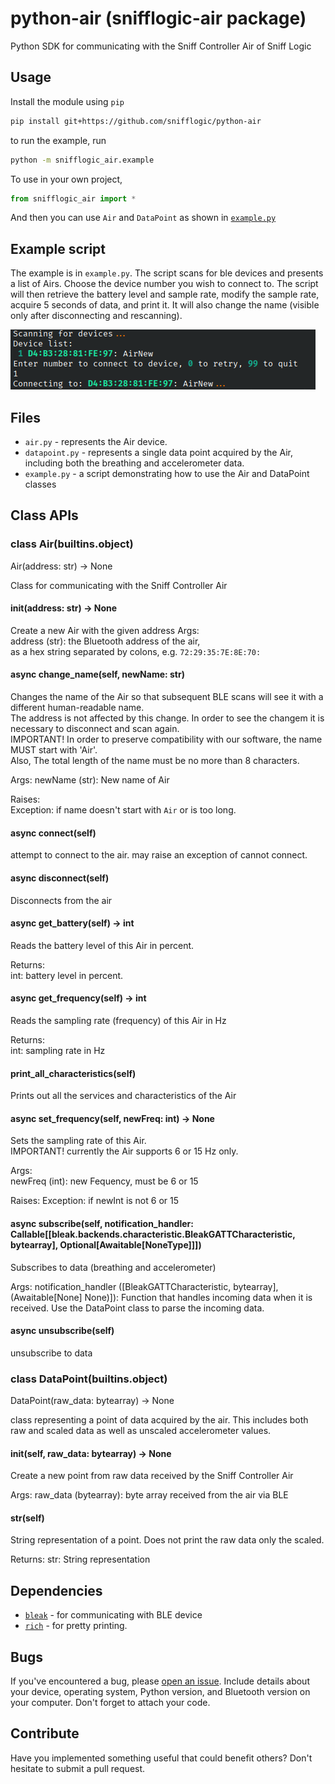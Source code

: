 # python-air (snifflogic-air package)

Python SDK for communicating with the Sniff Controller Air of Sniff Logic

## Usage

Install the module using `pip`

```bash
pip install git+https://github.com/snifflogic/python-air
```

to run the example, run

```bash
python -m snifflogic_air.example
```

To use in your own project,

```python
from snifflogic_air import *
```

And then you can use `Air` and `DataPoint` as shown in [`example.py`](https://github.com/snifflogic/python-air/blob/master/src/snifflogic_air/example.py)

## Example script

The example is in `example.py`. The script scans for ble devices and presents a list of Airs.
Choose the device number you wish to connect to. The script will then retrieve the battery level and sample rate, modify the sample rate, acquire 5 seconds of data, and print it. It will also change the name (visible only after disconnecting and rescanning).

![screenshot of the example](image.png)

## Files

- `air.py` - represents the Air device.
- `datapoint.py` - represents a single data point acquired by the Air, including both the breathing and accelerometer data.
- `example.py` - a script demonstrating how to use the Air and DataPoint classes

## Class APIs

### class Air(builtins.object)

Air(address: str) -> None

Class for communicating with the Sniff Controller Air

#### **init**(address: str) -> None

Create a new Air with the given address
Args:  
 address (str): the Bluetooth address of the air,  
 as a hex string separated by colons, e.g. `72:29:35:7E:8E:70:`

#### async change_name(self, newName: str)

Changes the name of the Air so that subsequent BLE scans will see it with a different human-readable name.  
 The address is not affected by this change. In order to see the changem it is necessary to disconnect and scan again.  
 IMPORTANT! In order to preserve compatibility with our software, the name MUST start with 'Air'.  
 Also, The total length of the name must be no more than 8 characters.

Args:
newName (str): New name of Air

Raises:  
 Exception: if name doesn't start with `Air` or is too long.

#### async connect(self)

attempt to connect to the air. may raise an exception of cannot connect.

#### async disconnect(self)

Disconnects from the air

#### async get_battery(self) -> int

Reads the battery level of this Air in percent.

Returns:  
 int: battery level in percent.

#### async get_frequency(self) -> int

Reads the sampling rate (frequency) of this Air in Hz

Returns:  
 int: sampling rate in Hz

#### print_all_characteristics(self)

Prints out all the services and characteristics of the Air

#### async set_frequency(self, newFreq: int) -> None

Sets the sampling rate of this Air.  
 IMPORTANT! currently the Air supports 6 or 15 Hz only.

Args:  
 newFreq (int): new Fequency, must be 6 or 15

Raises:
Exception: if newInt is not 6 or 15

#### async subscribe(self, notification_handler: Callable[[bleak.backends.characteristic.BleakGATTCharacteristic, bytearray], Optional[Awaitable[NoneType]]])

Subscribes to data (breathing and accelerometer)

Args:
notification_handler ([BleakGATTCharacteristic, bytearray], (Awaitable[None] None)]): Function that handles incoming data when it is received.
Use the DataPoint class to parse the incoming data.

#### async unsubscribe(self)

unsubscribe to data

### class DataPoint(builtins.object)

DataPoint(raw_data: bytearray) -> None

class representing a point of data acquired by the air. This includes both
raw and scaled data as well as unscaled accelerometer values.

#### **init**(self, raw_data: bytearray) -> None

Create a new point from raw data received by the Sniff Controller Air

Args:
raw_data (bytearray): byte array received from the air via BLE

#### **str**(self)

String representation of a point. Does not print the raw data only the scaled.

Returns:
str: String representation

## Dependencies

- [`bleak`](https://bleak.readthedocs.io/en/latest/) - for communicating with BLE device
- [`rich`](https://rich.readthedocs.io/en/stable/introduction.html) - for pretty printing.

## Bugs

If you've encountered a bug, please [open an issue](https://github.com/snifflogic/python-air/issues). Include details about your device, operating system, Python version, and Bluetooth version on your computer. Don't forget to attach your code.

## Contribute

Have you implemented something useful that could benefit others? Don't hesitate to submit a pull request.
